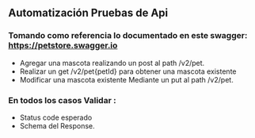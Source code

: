 ## Automatización Pruebas de Api
### Tomando como referencia lo documentado en este swagger: https://petstore.swagger.io

 - Agregar una mascota realizando un post al path /v2/pet.
 - Realizar un get /v2/pet{petId} para obtener una mascota existente
 - Modificar una mascota existente Mediante un put al path /v2/pet.

### En todos los casos Validar :
 - Status code esperado
 - Schema del Response. 